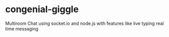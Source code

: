 # congenial-giggle
Multiroom Chat using socket.io and node.js with features like live typing real time messaging
